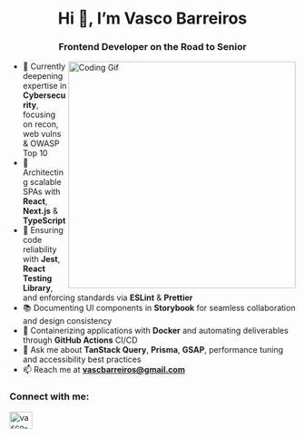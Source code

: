 <h1 align="center">Hi 👋, I’m Vasco Barreiros</h1>
<h3 align="center">Frontend Developer on the Road to Senior</h3>
<img align="right" alt="Coding Gif" width="400" src="https://i.pinimg.com/originals/e4/26/70/e426702edf874b181aced1e2fa5c6cde.gif">

- 🔭 Currently deepening expertise in **Cybersecurity**, focusing on recon, web vulns & OWASP Top 10  
- 💼 Architecting scalable SPAs with **React**, **Next.js** & **TypeScript**
- 🧪 Ensuring code reliability with **Jest**, **React Testing Library**, and enforcing standards via **ESLint** & **Prettier**  
- 📚 Documenting UI components in **Storybook** for seamless collaboration and design consistency  
- 🐳 Containerizing applications with **Docker** and automating deliverables through **GitHub Actions** CI/CD  
- 💬 Ask me about **TanStack Query**, **Prisma**, **GSAP**, performance tuning and accessibility best practices  
- 📫 Reach me at **vascbarreiros@gmail.com**

<h3 align="left">Connect with me:</h3>
<p align="left">
  <a href="https://linkedin.com/in/vasco-barreiros" target="_blank">
    <img align="center" src="https://raw.githubusercontent.com/rahuldkjain/github-profile-readme-generator/master/src/images/icons/Social/linked-in-alt.svg" alt="vasco-barreiros" height="30" width="40" />
  </a>
</p>


